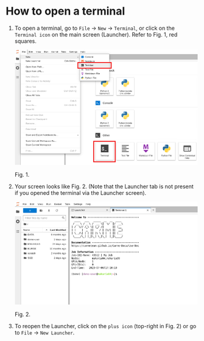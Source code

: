 # How to open a terminal
  
1.  To open a terminal, go to `File` -> `New` -> `Terminal`, or click on the `Terminal icon` on the main screen (Launcher). Refer to Fig. 1, red squares.
  
    ![jupyterlab-terminal-1.png](images/jupyterlab-terminal-1.png)
   
    Fig. 1.
   
2. Your screen looks like Fig. 2. (Note that the Launcher tab is not present if you opened the terminal via the Launcher screen). 

    ![jupyterlab-terminal-2.png](images/jupyterlab-terminal-2.png)

    Fig. 2.

3. To reopen the Launcher, click on the `plus icon` (top-right in Fig. 2) or go to `File` -> `New Launcher`.



